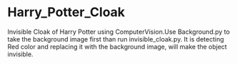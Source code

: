 # Harry_Potter_Cloak
Invisible Cloak of Harry Potter using ComputerVision.Use Background.py to take the background image first than run invisible_cloak.py. It is detecting Red color and replacing it with the background image, will make the object invisible.
